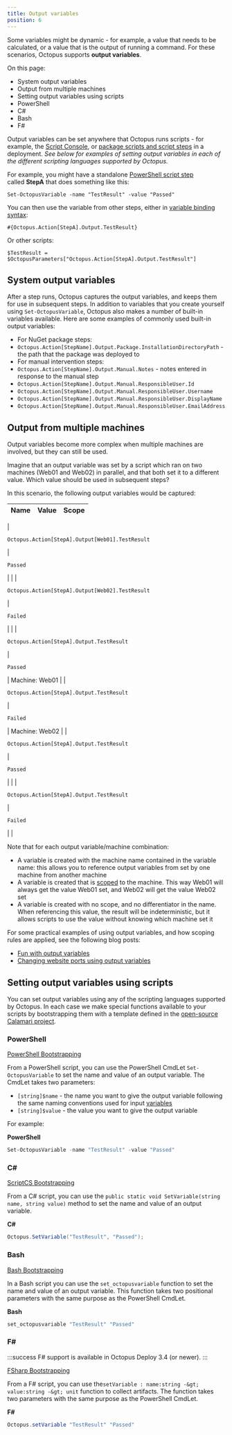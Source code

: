```yaml
---
title: Output variables
position: 6
---
```



Some variables might be dynamic - for example, a value that needs to be calculated, or a value that is the output of running a command. For these scenarios, Octopus supports **output variables**.


On this page:


- System output variables
- Output from multiple machines
- Setting output variables using scripts
 - PowerShell
 - C#
 - Bash
 - F#


Output variables can be set anywhere that Octopus runs scripts - for example, the [Script Console](http://docs.octopusdeploy.com/display/OD/Script+Console), or [package scripts and script steps](http://docs.octopusdeploy.com/display/OD/Custom+scripts) in a deployment. *See below for examples of setting output variables in each of the different scripting languages supported by Octopus.*


For example, you might have a standalone [PowerShell script step](/docs/home/deploying-applications/custom-scripts.md) called **StepA** that does something like this:

```text
Set-OctopusVariable -name "TestResult" -value "Passed"
```


You can then use the variable from other steps, either in [variable binding syntax](/docs/home/deploying-applications/variables/binding-syntax.md):

```text
#{Octopus.Action[StepA].Output.TestResult}
```


Or other scripts:

```text
$TestResult = $OctopusParameters["Octopus.Action[StepA].Output.TestResult"]
```

## System output variables


After a step runs, Octopus captures the output variables, and keeps them for use in subsequent steps. In addition to variables that you create yourself using `Set-OctopusVariable`, Octopus also makes a number of built-in variables available. Here are some examples of commonly used built-in output variables:

- For NuGet package steps:
 - `Octopus.Action[StepName].Output.Package.InstallationDirectoryPath` - the path that the package was deployed to
- For manual intervention steps:
 - `Octopus.Action[StepName].Output.Manual.Notes` - notes entered in response to the manual step
 - `Octopus.Action[StepName].Output.Manual.ResponsibleUser.Id`
 - `Octopus.Action[StepName].Output.Manual.ResponsibleUser.Username`
 - `Octopus.Action[StepName].Output.Manual.ResponsibleUser.DisplayName`
 - `Octopus.Action[StepName].Output.Manual.ResponsibleUser.EmailAddress`


## Output from multiple machines


Output variables become more complex when multiple machines are involved, but they can still be used.


Imagine that an output variable was set by a script which ran on two machines (Web01 and Web02) in parallel, and that both set it to a different value. Which value should be used in subsequent steps?


In this scenario, the following output variables would be captured:

| Name | Value | Scope |
| --- | --- | --- |
| 
```
Octopus.Action[StepA].Output[Web01].TestResult
```
 | 
```
Passed
```
 |  |
| 
```
Octopus.Action[StepA].Output[Web02].TestResult
```
 | 
```
Failed
```
 |  |
| 
```
Octopus.Action[StepA].Output.TestResult
```
 | 
```
Passed
```
 | Machine: Web01 |
| 
```
Octopus.Action[StepA].Output.TestResult
```
 | 
```
Failed
```
 | Machine: Web02 |
| 
```
Octopus.Action[StepA].Output.TestResult
```
 | 
```
Passed
```
 |  |
| 
```
Octopus.Action[StepA].Output.TestResult
```
 | 
```
Failed
```
 |  |


Note that for each output variable/machine combination:

- A variable is created with the machine name contained in the variable name: this allows you to reference output variables from set by one machine from another machine
- A variable is created that is [scoped](/docs/home/deploying-applications/variables/scoping-variables.md) to the machine. This way Web01 will always get the value Web01 set, and Web02 will get the value Web02 set
- A variable is created with no scope, and no differentiator in the name. When referencing this value, the result will be indeterministic, but it allows scripts to use the value without knowing which machine set it



For some practical examples of using output variables, and how scoping rules are applied, see the following blog posts:

- [Fun with output variables](https://octopusdeploy.com/blog/fun-with-output-variables)
- [Changing website ports using output variables](http://octopusdeploy.com/blog/changing-website-port-on-each-deployment)


## Setting output variables using scripts


You can set output variables using any of the scripting languages supported by Octopus. In each case we make special functions available to your scripts by bootstrapping them with a template defined in the [open-source Calamari project](https://github.com/OctopusDeploy/Calamari).

### PowerShell


[PowerShell Bootstrapping](https://github.com/OctopusDeploy/Calamari/tree/master/source/Calamari/Integration/Scripting/WindowsPowerShell)


From a PowerShell script, you can use the PowerShell CmdLet `Set-OctopusVariable` to set the name and value of an output variable. The CmdLet takes two parameters:

- `[string]$name` - the name you want to give the output variable following the same naming conventions used for input [variables](/docs/home/deploying-applications/variables.md)
- `[string]$value` - the value you want to give the output variable



For example:

**PowerShell**

```powershell
Set-OctopusVariable -name "TestResult" -value "Passed"
```

### C#


[ScriptCS Bootstrapping](https://github.com/OctopusDeploy/Calamari/tree/master/source/Calamari/Integration/Scripting/ScriptCS)


From a C# script, you can use the `public static void SetVariable(string name, string value)` method to set the name and value of an output variable.

**C#**

```c#
Octopus.SetVariable("TestResult", "Passed");
```

### Bash


[Bash Bootstrapping](https://github.com/OctopusDeploy/Calamari/tree/master/source/Calamari/Integration/Scripting/Bash)


In a Bash script you can use the `set_octopusvariable` function to set the name and value of an output variable. This function takes two positional parameters with the same purpose as the PowerShell CmdLet.

**Bash**

```bash
set_octopusvariable "TestResult" "Passed"
```

### F#

:::success
F# support is available in Octopus Deploy 3.4 (or newer).
:::


[FSharp Bootstrapping](https://github.com/OctopusDeploy/Calamari/tree/enhancement-fsharpscripts/source/Calamari/Integration/Scripting/FSharp)


From a F# script, you can use the`setVariable : name:string -&gt; value:string -&gt; unit` function to collect artifacts. The function takes two parameters with the same purpose as the PowerShell CmdLet.

**F#**

```powershell
Octopus.setVariable "TestResult" "Passed"
```
